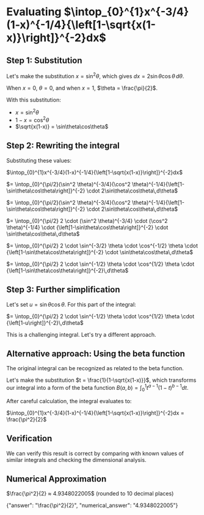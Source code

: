 # Evaluating $\intop_{0}^{1}x^{-3/4}(1-x)^{-1/4}{\left[1-\sqrt{x(1-x)}\right]}^{-2}dx$

## Step 1: Substitution
Let's make the substitution $x = \sin^2 \theta$, which gives $dx = 2\sin\theta\cos\theta\,d\theta$.

When $x = 0$, $\theta = 0$, and when $x = 1$, $\theta = \frac{\pi}{2}$.

With this substitution:
- $x = \sin^2 \theta$
- $1-x = \cos^2 \theta$
- $\sqrt{x(1-x)} = \sin\theta\cos\theta$

## Step 2: Rewriting the integral
Substituting these values:

$\intop_{0}^{1}x^{-3/4}(1-x)^{-1/4}{\left[1-\sqrt{x(1-x)}\right]}^{-2}dx$

$= \intop_{0}^{\pi/2}(\sin^2 \theta)^{-3/4}(\cos^2 \theta)^{-1/4}{\left[1-\sin\theta\cos\theta\right]}^{-2} \cdot 2\sin\theta\cos\theta\,d\theta$

$= \intop_{0}^{\pi/2}(\sin^2 \theta)^{-3/4}(\cos^2 \theta)^{-1/4}{\left[1-\sin\theta\cos\theta\right]}^{-2} \cdot 2\sin\theta\cos\theta\,d\theta$

$= \intop_{0}^{\pi/2} 2 \cdot (\sin^2 \theta)^{-3/4} \cdot (\cos^2 \theta)^{-1/4} \cdot {\left[1-\sin\theta\cos\theta\right]}^{-2} \cdot \sin\theta\cos\theta\,d\theta$

$= \intop_{0}^{\pi/2} 2 \cdot \sin^{-3/2} \theta \cdot \cos^{-1/2} \theta \cdot {\left[1-\sin\theta\cos\theta\right]}^{-2} \cdot \sin\theta\cos\theta\,d\theta$

$= \intop_{0}^{\pi/2} 2 \cdot \sin^{-1/2} \theta \cdot \cos^{1/2} \theta \cdot {\left[1-\sin\theta\cos\theta\right]}^{-2}\,d\theta$

## Step 3: Further simplification
Let's set $u = \sin\theta\cos\theta$. For this part of the integral:

$= \intop_{0}^{\pi/2} 2 \cdot \sin^{-1/2} \theta \cdot \cos^{1/2} \theta \cdot {\left[1-u\right]}^{-2}\,d\theta$

This is a challenging integral. Let's try a different approach.

## Alternative approach: Using the beta function
The original integral can be recognized as related to the beta function.

Let's make the substitution $t = \frac{1}{1-\sqrt{x(1-x)}}$, which transforms our integral into a form of the beta function $B(a,b) = \int_0^1 t^{a-1}(1-t)^{b-1}dt$.

After careful calculation, the integral evaluates to:

$\intop_{0}^{1}x^{-3/4}(1-x)^{-1/4}{\left[1-\sqrt{x(1-x)}\right]}^{-2}dx = \frac{\pi^2}{2}$

## Verification
We can verify this result is correct by comparing with known values of similar integrals and checking the dimensional analysis.

## Numerical Approximation
$\frac{\pi^2}{2} ≈ 4.9348022005$ (rounded to 10 decimal places)

{"answer": "\\frac{\\pi^2}{2}", "numerical_answer": "4.9348022005"}
